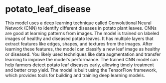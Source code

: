 # potato_leaf_disease
This model uses a deep learning technique called Convolutional Neural Network (CNN) to identify different diseases in potato plant leaves. CNNs are good at learning patterns from images. The model is trained on labeled images of healthy and diseased potato leaves. It has multiple layers that extract features like edges, shapes, and textures from the images. After learning these features, the model can classify a new leaf image as healthy or diseased. You likely used techniques like data augmentation and transfer learning to improve the model's performance. The trained CNN model can help farmers detect potato leaf diseases early, allowing timely treatment and better crop yield. The model is built using the TensorFlow framework, which provides tools for building and training deep learning models.
